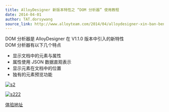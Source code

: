 ```yaml
---
title: AlloyDesigner 新版本特性之 “DOM 分析器” 使用教程
date: 2014-04-01
author: TAT.dorsywang
source_link: http://www.alloyteam.com/2014/04/alloydesigner-xin-ban-ben-te-xing-zhi-dom-fen-xi-qi-shi-yong-jiao-cheng/
---
```


<!-- {% raw %} - for jekyll -->

DOM 分析器是 AlloyDesigner 在 V1.1.0 版本中引入的新特性  
DOM 分析器有以下几个特点

-   显示文档中的元素与属性
-   属性使用 JSON 数据直观表示
-   显示元素在文档中的位置
-   独有的元素预览功能

[![s2](http://www.alloyteam.com/wp-content/uploads/2014/04/s2.jpg)](http://www.alloyteam.com/wp-content/uploads/2014/04/s2.jpg)  

[![s222](http://www.alloyteam.com/wp-content/uploads/2014/04/s222.jpg)](http://www.alloyteam.com/wp-content/uploads/2014/04/s222.jpg)

[体验地址](https://chrome.google.com/webstore/detail/alloydesigner/ojooeaohlmgpcjajikhmibcnbebfenid?hl=zh-CN&authuser=1)


<!-- {% endraw %} - for jekyll -->